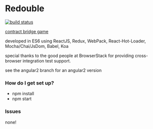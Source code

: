 # Redouble #

[![build status](https://secure.travis-ci.org/frankwallis/redouble.png?branch=master)](https://travis-ci.org/frankwallis/redouble)

[contract bridge game](http://frankwallis.github.io/redouble/)

developed in ES6 using ReactJS, Redux, WebPack, React-Hot-Loader, Mocha/Chai/JsDom, Babel, Koa

special thanks to the good people at BrowserStack for providing cross-browser integration test support.

see the angular2 branch for an angular2 version

### How do I get set up? ###

* npm install
* npm start

### Issues

none!
